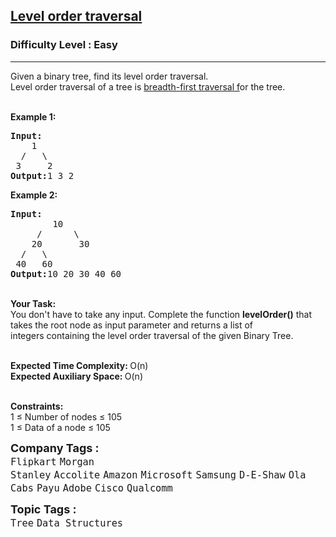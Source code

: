 <h2><a href="https://www.geeksforgeeks.org/problems/level-order-traversal/1?page=1&category=Tree&difficulty=Easy&sortBy=submissions">Level order traversal</a></h2><h3>Difficulty Level : Easy</h3><hr><div class="problems_problem_content__Xm_eO"><p>Given a binary tree, find its level order traversal.<br>
Level order traversal of a tree is <a href="http://www.geeksforgeeks.org/breadth-first-traversal-for-a-graph/">breadth-first traversal f</a>or the tree.</p>

<p><br>
<strong>Example 1:</strong></p>

<pre><strong>Input:
</strong>&nbsp;&nbsp;  1
 &nbsp;/&nbsp;&nbsp;&nbsp;\ 
&nbsp;3&nbsp;&nbsp;&nbsp;&nbsp; 2
<strong>Output:</strong>1 3 2
</pre>

<p><strong>Example 2:</strong></p>

<pre><strong>Input:
</strong>&nbsp;&nbsp;&nbsp;&nbsp;&nbsp; &nbsp; 10
 &nbsp;&nbsp;&nbsp; /&nbsp;&nbsp;&nbsp;&nbsp;&nbsp; \
 &nbsp;  20&nbsp;&nbsp;&nbsp;&nbsp;&nbsp;&nbsp; 30
&nbsp; /&nbsp;&nbsp; \
 40&nbsp;&nbsp; 60
<strong>Output:</strong>10 20 30 40 60
</pre>

<p><br>
<strong>Your Task:</strong><br>
You don't have to take any input. Complete the function <strong>levelOrder()</strong> that takes the root node&nbsp;as input parameter and returns a list of integers&nbsp;containing the level order traversal of the given Binary Tree.</p>

<p><br>
<strong>Expected Time Complexity:&nbsp;</strong>O(n)<br>
<strong>Expected Auxiliary Space:&nbsp;</strong>O(n)</p>

<p><br>
<strong>Constraints:</strong><br>
1 ≤&nbsp;Number of nodes ≤&nbsp;105<br>
1 ≤&nbsp;Data of a node ≤&nbsp;105</p>
</div><p><span style=font-size:18px><strong>Company Tags : </strong><br><code>Flipkart</code>&nbsp;<code>Morgan Stanley</code>&nbsp;<code>Accolite</code>&nbsp;<code>Amazon</code>&nbsp;<code>Microsoft</code>&nbsp;<code>Samsung</code>&nbsp;<code>D-E-Shaw</code>&nbsp;<code>Ola Cabs</code>&nbsp;<code>Payu</code>&nbsp;<code>Adobe</code>&nbsp;<code>Cisco</code>&nbsp;<code>Qualcomm</code>&nbsp;<br><p><span style=font-size:18px><strong>Topic Tags : </strong><br><code>Tree</code>&nbsp;<code>Data Structures</code>&nbsp;